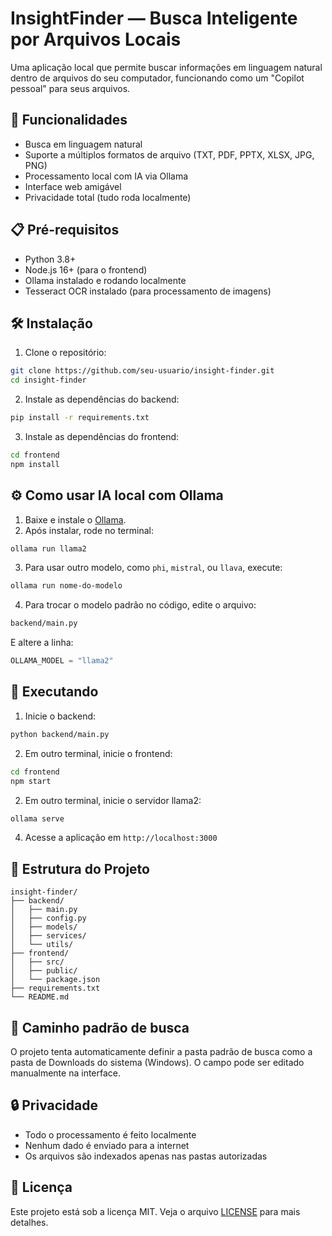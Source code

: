 # InsightFinder — Busca Inteligente por Arquivos Locais

Uma aplicação local que permite buscar informações em linguagem natural dentro de arquivos do seu computador, funcionando como um "Copilot pessoal" para seus arquivos.

## 🚀 Funcionalidades

- Busca em linguagem natural
- Suporte a múltiplos formatos de arquivo (TXT, PDF, PPTX, XLSX, JPG, PNG)
- Processamento local com IA via Ollama
- Interface web amigável
- Privacidade total (tudo roda localmente)

## 📋 Pré-requisitos

- Python 3.8+
- Node.js 16+ (para o frontend)
- Ollama instalado e rodando localmente
- Tesseract OCR instalado (para processamento de imagens)

## 🛠️ Instalação

1. Clone o repositório:
```bash
git clone https://github.com/seu-usuario/insight-finder.git
cd insight-finder
```

2. Instale as dependências do backend:
```bash
pip install -r requirements.txt
```

3. Instale as dependências do frontend:
```bash
cd frontend
npm install
```

## ⚙️ Como usar IA local com Ollama

1. Baixe e instale o [Ollama](https://ollama.com/download).
2. Após instalar, rode no terminal:
```bash
ollama run llama2
```
3. Para usar outro modelo, como `phi`, `mistral`, ou `llava`, execute:
```bash
ollama run nome-do-modelo
```
4. Para trocar o modelo padrão no código, edite o arquivo:
```bash
backend/main.py
```
E altere a linha:
```python
OLLAMA_MODEL = "llama2"
```

## 🚀 Executando

1. Inicie o backend:
```bash
python backend/main.py
```

2. Em outro terminal, inicie o frontend:
```bash
cd frontend
npm start
```
2. Em outro terminal, inicie o servidor llama2:
```bash
ollama serve
```

4. Acesse a aplicação em `http://localhost:3000`

## 📁 Estrutura do Projeto

```
insight-finder/
├── backend/
│   ├── main.py
│   ├── config.py
│   ├── models/
│   ├── services/
│   └── utils/
├── frontend/
│   ├── src/
│   ├── public/
│   └── package.json
├── requirements.txt
└── README.md
```

## 📂 Caminho padrão de busca

O projeto tenta automaticamente definir a pasta padrão de busca como a pasta de Downloads do sistema (Windows). O campo pode ser editado manualmente na interface.

## 🔒 Privacidade

- Todo o processamento é feito localmente
- Nenhum dado é enviado para a internet
- Os arquivos são indexados apenas nas pastas autorizadas

## 📝 Licença

Este projeto está sob a licença MIT. Veja o arquivo [LICENSE](LICENSE) para mais detalhes.
